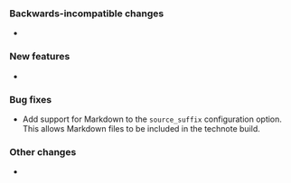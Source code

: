 <!-- Delete the sections that don't apply -->

### Backwards-incompatible changes

-

### New features

-

### Bug fixes

- Add support for Markdown to the ``source_suffix`` configuration option. This allows Markdown files to be included in the technote build.

### Other changes

-
